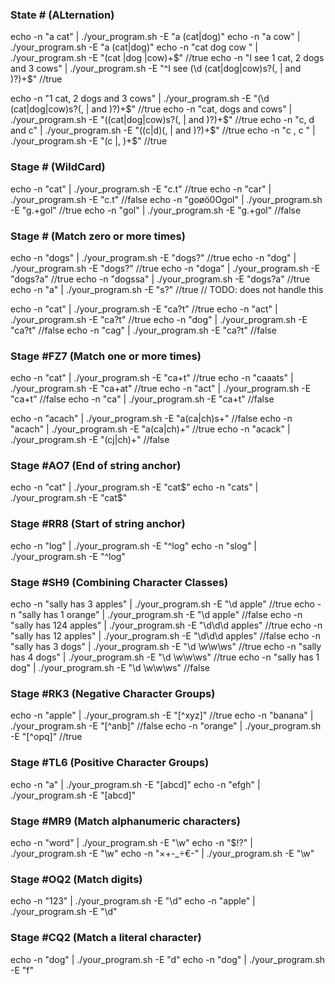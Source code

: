 ### State # (ALternation)
echo -n "a cat" | ./your_program.sh -E "a (cat|dog)"
echo -n "a cow" | ./your_program.sh -E "a (cat|dog)"
echo -n "cat dog cow " | ./your_program.sh -E "(cat |dog |cow)+$" //true
echo -n "I see 1 cat, 2 dogs and 3 cows" | ./your_program.sh -E "^I see (\d (cat|dog|cow)s?(, | and )?)+$" //true

echo -n "1 cat, 2 dogs and 3 cows" | ./your_program.sh -E "(\d (cat|dog|cow)s?(, | and )?)+$" //true
echo -n "cat, dogs and cows" | ./your_program.sh -E "((cat|dog|cow)s?(, | and )?)+$" //true
echo -n "c, d and c" | ./your_program.sh -E "((c|d)(, | and )?)+$" //true
echo -n "c , c " | ./your_program.sh -E "(c |, )+$" //true

### Stage # (WildCard)
echo -n "cat" | ./your_program.sh -E "c.t" //true
echo -n "car" | ./your_program.sh -E "c.t" //false
echo -n "goøö0Ogol" | ./your_program.sh -E "g.+gol" //true
echo -n "gol" | ./your_program.sh -E "g.+gol" //false

### Stage # (Match zero or more times)
echo -n "dogs" | ./your_program.sh -E "dogs?" //true
echo -n "dog" | ./your_program.sh -E "dogs?" //true
echo -n "doga" | ./your_program.sh -E "dogs?a" //true
echo -n "dogssa" | ./your_program.sh -E "dogs?a" //true
echo -n "a" | ./your_program.sh -E "s?" //true // TODO: does not handle this

echo -n "cat" | ./your_program.sh -E "ca?t" //true
echo -n "act" | ./your_program.sh -E "ca?t" //true
echo -n "dog" | ./your_program.sh -E "ca?t" //false
echo -n "cag" | ./your_program.sh -E "ca?t" //false


### Stage #FZ7 (Match one or more times)
echo -n "cat" | ./your_program.sh -E "ca+t" //true
echo -n "caaats" | ./your_program.sh -E "ca+at" //true
echo -n "act" | ./your_program.sh -E "ca+t" //false
echo -n "ca" | ./your_program.sh -E "ca+t" //false

echo -n "acach" | ./your_program.sh -E "a(ca|ch)s+" //false
echo -n "acach" | ./your_program.sh -E "a(ca|ch)+" //true
echo -n "acack" | ./your_program.sh -E "(cj|ch)+" //false

### Stage #AO7 (End of string anchor)
echo -n "cat" | ./your_program.sh -E "cat$"
echo -n "cats" | ./your_program.sh -E "cat$"

### Stage #RR8 (Start of string anchor)
echo -n "log" | ./your_program.sh -E "^log"
echo -n "slog" | ./your_program.sh -E "^log"

### Stage #SH9 (Combining Character Classes)
echo -n "sally has 3 apples" | ./your_program.sh -E "\d apple" //true
echo -n "sally has 1 orange" | ./your_program.sh -E "\d apple" //false
echo -n "sally has 124 apples" | ./your_program.sh -E "\d\d\d apples" //true
echo -n "sally has 12 apples" | ./your_program.sh -E "\d\\d\\d apples" //false 
echo -n "sally has 3 dogs" | ./your_program.sh -E "\d \w\w\ws" //true
echo -n "sally has 4 dogs" | ./your_program.sh -E "\d \w\w\ws" //true
echo -n "sally has 1 dog" | ./your_program.sh -E "\d \w\w\ws" //false

### Stage #RK3 (Negative Character Groups)
echo -n "apple" | ./your_program.sh -E "[^xyz]" //true
echo -n "banana" | ./your_program.sh -E "[^anb]" //false
echo -n "orange" | ./your_program.sh -E "[^opq]" //true

### Stage #TL6 (Positive Character Groups)
echo -n "a" | ./your_program.sh -E "[abcd]"
echo -n "efgh" | ./your_program.sh -E "[abcd]"

### Stage #MR9 (Match alphanumeric characters)
echo -n "word" | ./your_program.sh -E "\w"
echo -n "$!?" | ./your_program.sh -E "\w"
echo -n "×+-_÷€-" | ./your_program.sh -E "\w"

### Stage #OQ2 (Match digits)
echo -n "123" | ./your_program.sh -E "\d"
echo -n "apple" | ./your_program.sh -E "\d"

### Stage #CQ2 (Match a literal character)
echo -n "dog" | ./your_program.sh -E "d"
echo -n "dog" | ./your_program.sh -E "f"
